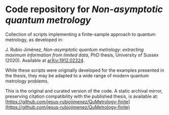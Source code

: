# Code repository for *Non-asymptotic quantum metrology*

Collection of scripts implementing a finite-sample approach to quantum metrology, as developed in:

J. Rubio Jiménez, *Non-asymptotic quantum metrology: extracting maximum information from limited data*, PhD thesis, University of Sussex (2020). Available at [arXiv:1912.02324](https://arxiv.org/abs/1912.02324).

While these scripts were originally developed for the examples presented in the thesis, they may be adapted to a wide range of modern quantum metrology problems.

This is the original and curated version of the code. A static archival mirror, preserving citation compatibility with the published thesis, is available at: [https://github.com/jesus-rubiojimenez/QuMetrology-finite](https://github.com/jesus-rubiojimenez/QuMetrology-finite)
